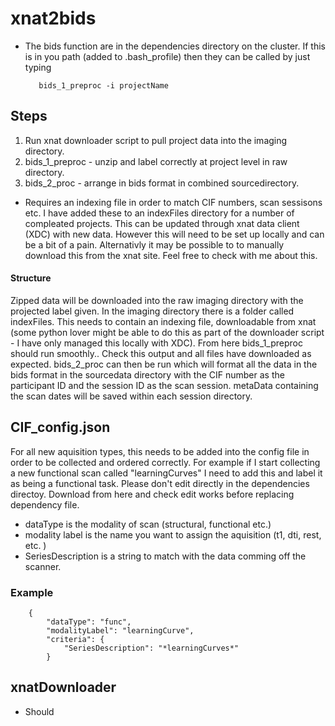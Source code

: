 # xnat2bids

* The bids function are in the dependencies directory on the cluster. If this is in you path (added to .bash_profile) then they can be called by just typing

         bids_1_preproc -i projectName 

## Steps
1. Run xnat downloader script to pull project data into the imaging directory. 
2. bids_1_preproc - unzip and label correctly at project level in raw directory. 
3. bids_2_proc - arrange in bids format in combined sourcedirectory.

* Requires an indexing file in order to match CIF numbers, scan sessisons etc. I have added these to an indexFiles directory for a number of compleated projects. This can be updated through xnat data client (XDC) with new data. However this will need to be set up locally and can be a bit of a pain. Alternativly it may be possible to to manually download this from the xnat site. Feel free to check with me about this. 

#### Structure 

Zipped data will be downloaded into the raw imaging directory with the projected label given. In the imaging directory there is a folder called indexFiles. This needs to contain an indexing file, downloadable from xnat (some python lover might be able to do this as part of the downloader script - I have only managed this locally with XDC). From here bids_1_preproc should run smoothly.. Check this output and all files have downloaded as expected. bids_2_proc can then be run which will format all the data in the bids format in the sourcedata directory with the CIF number as the participant ID and the session ID as the scan session. metaData containing the scan dates will be saved within each session directory. 


## CIF_config.json
For all new aquisition types, this needs to be added into the config file in order to be collected and ordered correctly. 
For example if I start collecting a new functional scan called "learningCurves" I need to add this and label it as being a functional task. Please don't edit directly in the dependencies directoy. Download from here and check edit works before replacing dependency file. 

- dataType is the modality of scan (structural, functional etc.)  
- modality label is the name you want to assign the aquisition (t1, dti, rest, etc. )
- SeriesDescription is a string to match with the data comming off the scanner. 

### Example

        {
            "dataType": "func",
            "modalityLabel": "learningCurve",
            "criteria": {
                "SeriesDescription": "*learningCurves*"
            }

## xnatDownloader

* Should 
